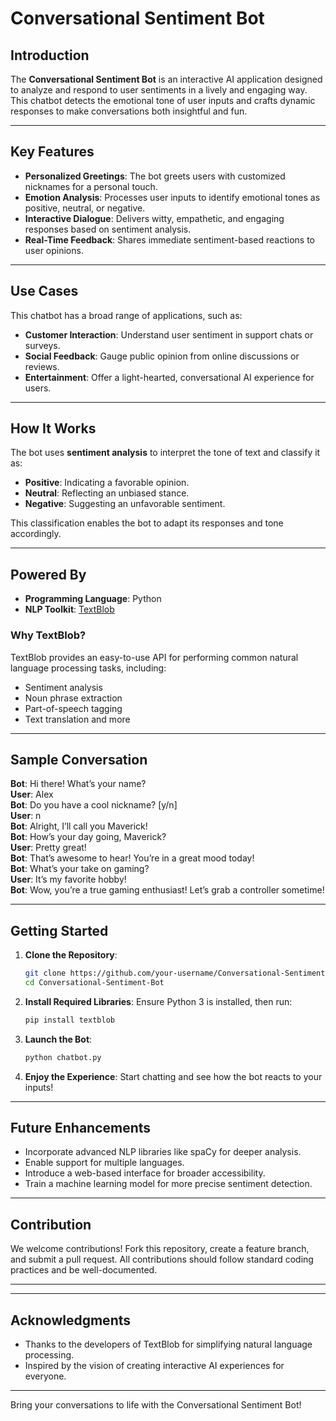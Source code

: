 # Conversational Sentiment Bot

## Introduction

The **Conversational Sentiment Bot** is an interactive AI application designed to analyze and respond to user sentiments in a lively and engaging way. This chatbot detects the emotional tone of user inputs and crafts dynamic responses to make conversations both insightful and fun.

---

## Key Features

- **Personalized Greetings**: The bot greets users with customized nicknames for a personal touch.
- **Emotion Analysis**: Processes user inputs to identify emotional tones as positive, neutral, or negative.
- **Interactive Dialogue**: Delivers witty, empathetic, and engaging responses based on sentiment analysis.
- **Real-Time Feedback**: Shares immediate sentiment-based reactions to user opinions.

---

## Use Cases

This chatbot has a broad range of applications, such as:

- **Customer Interaction**: Understand user sentiment in support chats or surveys.
- **Social Feedback**: Gauge public opinion from online discussions or reviews.
- **Entertainment**: Offer a light-hearted, conversational AI experience for users.

---

## How It Works

The bot uses **sentiment analysis** to interpret the tone of text and classify it as:

- **Positive**: Indicating a favorable opinion.
- **Neutral**: Reflecting an unbiased stance.
- **Negative**: Suggesting an unfavorable sentiment.

This classification enables the bot to adapt its responses and tone accordingly.

---

## Powered By

- **Programming Language**: Python
- **NLP Toolkit**: [TextBlob](https://textblob.readthedocs.io/)

### Why TextBlob?
TextBlob provides an easy-to-use API for performing common natural language processing tasks, including:
- Sentiment analysis
- Noun phrase extraction
- Part-of-speech tagging
- Text translation and more

---

## Sample Conversation

**Bot**: Hi there! What’s your name?  
**User**: Alex  
**Bot**: Do you have a cool nickname? [y/n]  
**User**: n  
**Bot**: Alright, I’ll call you Maverick!  
**Bot**: How’s your day going, Maverick?  
**User**: Pretty great!  
**Bot**: That’s awesome to hear! You’re in a great mood today!  
**Bot**: What’s your take on gaming?  
**User**: It’s my favorite hobby!  
**Bot**: Wow, you’re a true gaming enthusiast! Let’s grab a controller sometime!  

---

## Getting Started

1. **Clone the Repository**:
   ```bash
   git clone https://github.com/your-username/Conversational-Sentiment-Bot.git
   cd Conversational-Sentiment-Bot
   ```

2. **Install Required Libraries**:
   Ensure Python 3 is installed, then run:
   ```bash
   pip install textblob
   ```

3. **Launch the Bot**:
   ```bash
   python chatbot.py
   ```

4. **Enjoy the Experience**: Start chatting and see how the bot reacts to your inputs!

---

## Future Enhancements

- Incorporate advanced NLP libraries like spaCy for deeper analysis.
- Enable support for multiple languages.
- Introduce a web-based interface for broader accessibility.
- Train a machine learning model for more precise sentiment detection.

---

## Contribution

We welcome contributions! Fork this repository, create a feature branch, and submit a pull request. All contributions should follow standard coding practices and be well-documented.

---


---

## Acknowledgments

- Thanks to the developers of TextBlob for simplifying natural language processing.
- Inspired by the vision of creating interactive AI experiences for everyone.

---

Bring your conversations to life with the Conversational Sentiment Bot!

